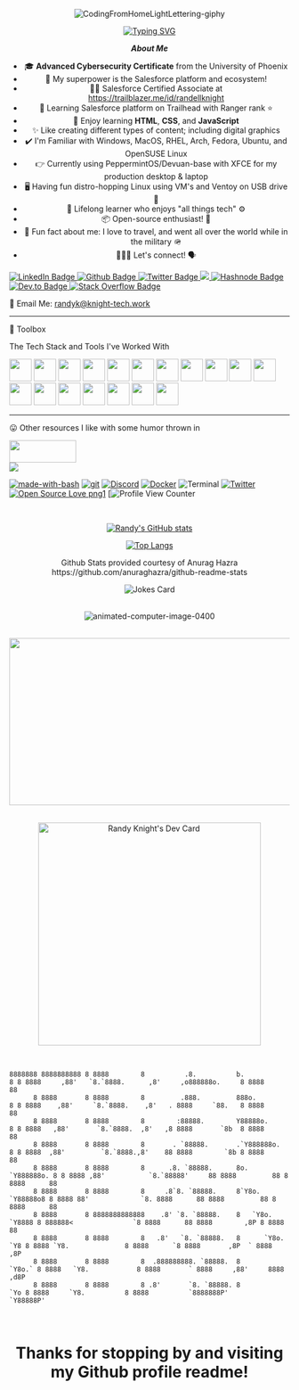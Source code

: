 <!DOCTYPE html>
<html>
<head>

<div align="center" height="350" width="440">

![CodingFromHomeLightLettering-giphy](https://user-images.githubusercontent.com/6032445/224421599-d4f64da8-398e-4130-a6d8-e68f22d27afc.gif)

</div>

<div align="center">

[![Typing SVG](https://readme-typing-svg.herokuapp.com?color=%2336BCF7&size=20&width=500&lines=Hello%2C+I'm+Randy+Knight+%F0%9F%91%8B+Welcome)](https://git.io/typing-svg)

</div>

</head>

<body>

<div align="center">
  
***About Me***

- 🎓 **Advanced Cybersecurity Certificate** from the University of Phoenix
- 💪 My superpower is the Salesforce platform and ecosystem!
- 👨‍🎓 Salesforce Certified Associate at https://trailblazer.me/id/randellknight
- 📢 Learning Salesforce platform on Trailhead with Ranger rank ⭐️ 
- 👔 Enjoy learning **HTML**, **CSS**, and **JavaScript**
- ✨ Like creating different types of content; including digital graphics
- ✔️ I'm Familiar with Windows, MacOS, RHEL, Arch, Fedora, Ubuntu, and OpenSUSE Linux
- 👉 Currently using PeppermintOS/Devuan-base with XFCE for my production desktop & laptop
- 🖥️ Having fun distro-hopping Linux using VM's and Ventoy on USB drive 🐧
- 🌱 Lifelong learner who enjoys "all things tech" ⚙️
- 📦 Open-source enthusiast! 🎉
- 🌄 Fun fact about me: I love to travel, and went all over the world while in the military 🪖
- 👨🏻‍💻 Let's connect! 🗣

</div>

<div id="badges">

  <a href="https://www.linkedin.com/in/RandellKnight">
    <img src="https://img.shields.io/badge/LinkedIn-blue?style=for-the-badge&logo=linkedin&logoColor=white" alt="LinkedIn Badge"/>
  </a>

  <a href="https://github.com/RandellBrianKnight">
    <img src="https://img.shields.io/badge/GitHub-100000?style=for-the-badge&logo=github&logoColor=white" alt="Github Badge"/>
  </a>

  <a href="https://twitter.com/RandellBKnight">
    <img src="https://img.shields.io/badge/Twitter-blue?style=for-the-badge&logo=twitter&logoColor=white" alt="Twitter Badge"/>
  </a>

  <a href="https://www.reddit.com/r/KnightTechWork/">
    <img src="https://img.shields.io/badge/Reddit-FF4500?style=for-the-badge&logo=reddit&logoColor=white"/>
  </a>
  
  <a href="https://blog.knight-tech.work/">
    <img src="https://img.shields.io/badge/Hashnode-2962FF?style=for-the-badge&logo=hashnode&logoColor=white" alt="Hashnode Badge"/>
  </a>

  <a href="https://dev.to/randellbrianknight">
    <img src="https://img.shields.io/badge/dev.to-0A0A0A?style=for-the-badge&logo=dev.to&logoColor=white" alt="Dev.to Badge"/>
  </a>

  <a href="https://meta.stackoverflow.com/users/9393640/knight-tech">
    <img src="https://img.shields.io/badge/Stack_Overflow-FE7A16?style=for-the-badge&logo=stack-overflow&logoColor=white" alt="Stack Overflow Badge"/>
  </a>
  
  📧 Email Me: randyk@knight-tech.work
  
</div>
    
---

🧰 Toolbox

<p title="The Tech Stack and Tools I've Worked With">The Tech Stack and Tools I've Worked With</p>

<div id="html">

<link rel="stylesheet" href="https://cdn.jsdelivr.net/gh/devicons/devicon@v1.14.0/devicon.min.css">

<img src="https://cdn.jsdelivr.net/gh/devicons/devicon/icons/salesforce/salesforce-original.svg" width="40" height="40">
<img src="https://cdn.jsdelivr.net/gh/devicons/devicon/icons/canva/canva-original.svg" width="40" height="40">
<img src="https://cdn.jsdelivr.net/gh/devicons/devicon/icons/css3/css3-original-wordmark.svg" width="40" height="40">
<img src="https://cdn.jsdelivr.net/gh/devicons/devicon/icons/devicon/devicon-original-wordmark.svg" width="40" height="40">
<img src="https://cdn.jsdelivr.net/gh/devicons/devicon/icons/docker/docker-original-wordmark.svg" width="40" height="40">
<img src="https://cdn.jsdelivr.net/gh/devicons/devicon/icons/drupal/drupal-original.svg" width="40" height="40">
<img src="https://cdn.jsdelivr.net/gh/devicons/devicon/icons/firefox/firefox-original-wordmark.svg" width="40" height="40">
<img src="https://cdn.jsdelivr.net/gh/devicons/devicon/icons/gimp/gimp-original-wordmark.svg" width="40" height="40">
<img src="https://cdn.jsdelivr.net/gh/devicons/devicon/icons/git/git-original.svg" width="40" height="40">
<img src="https://cdn.jsdelivr.net/gh/devicons/devicon/icons/html5/html5-original.svg" width="40" height="40">
<img src="https://cdn.jsdelivr.net/gh/devicons/devicon/icons/inkscape/inkscape-original-wordmark.svg" width="40" height="40">
<img src="https://cdn.jsdelivr.net/gh/devicons/devicon/icons/javascript/javascript-original.svg" width="40" height="40">
<img src="https://cdn.jsdelivr.net/gh/devicons/devicon/icons/linkedin/linkedin-original.svg" width="40" height="40">
<img src="https://cdn.jsdelivr.net/gh/devicons/devicon/icons/linux/linux-original.svg" width="40" height="40">
<img src="https://cdn.jsdelivr.net/gh/devicons/devicon/icons/opensuse/opensuse-original.svg" width="40" height="40">          
<img src="https://cdn.jsdelivr.net/gh/devicons/devicon/icons/slack/slack-original.svg" width="40" height="40">
<img src="https://cdn.jsdelivr.net/gh/devicons/devicon/icons/twitter/twitter-original.svg" width="40" height="40">
<img src="https://cdn.jsdelivr.net/gh/devicons/devicon/icons/vscode/vscode-original-wordmark.svg" width="40" height="40">

</div>

---

<p title="Other resources I like with some humor thrown in">😛 Other resources I like with some humor thrown in</p>

<div id="html">

<img src="https://code-style-sloppy-gradient-badge-o5ln6ki4uk02.runkit.sh/" width="120" height="40">

</div>
  
<div id="html">

<img src="https://badgen.net/badge/devrant/ScroogeMacDuck?icon=devrant">

</div>

[![made-with-bash](https://img.shields.io/badge/Made%20with-Bash-1f425f.svg)](https://www.gnu.org/software/bash/)
[![git](https://badgen.net/badge/icon/git?icon=git&label)](https://git-scm.com)
[![Discord](https://badgen.net/badge/icon/discord?icon=discord&label)](https://https://discord.com/)
[![Docker](https://badgen.net/badge/icon/docker?icon=docker&label)](https://https://docker.com/)
![Terminal](https://badgen.net/badge/icon/terminal?icon=terminal&label)
[![Twitter](https://badgen.net/badge/icon/twitter?icon=twitter&label)](https://twitter.com)
[![Open Source Love png1](https://badges.frapsoft.com/os/v1/open-source.png?v=103)](https://github.com/ellerbrock/open-source-badges/)
[![Profile View Counter](https://komarev.com/ghpvc/?username=RandellBrianKnight)

<br>

<div align="center">

[![Randy's GitHub stats](https://github-readme-stats.vercel.app/api?username=RandellBrianKnight&show_icons=true&theme=solarized-dark)](https://github.com/anuraghazra/github-readme-stats)

[![Top Langs](https://github-readme-stats.vercel.app/api/top-langs/?username=RandellBrianKnight&layout=donut-vertical&show_icons=true&theme=solarized-dark)](https://github.com/anuraghazra/github-readme-stats)

<p title="Github Stats provided courtesy of Anurag Hazra https://github.com/anuraghazra/github-readme-stats">Github Stats provided courtesy of Anurag Hazra https://github.com/anuraghazra/github-readme-stats</p>

</div>

<div id="html" align="center">

<!-- HTML -->
<img src="https://readme-jokes.vercel.app/api" alt="Jokes Card" />

</div>

<br>

<div align="center">

![animated-computer-image-0400](https://user-images.githubusercontent.com/6032445/224101882-131b3a1e-31c2-481d-9b87-14ed23d1aef5.gif)

</div>

<br>

<div align="center">

<img src="https://media.giphy.com/media/dWesBcTLavkZuG35MI/giphy.gif" width="600" height="300"/>

</div>

<br>

<div align="center">

<a href="https://app.daily.dev/RandyKnight"><img src="https://api.daily.dev/devcards/7ce33e4730d0494c9d97a4103881b999.png?r=ig4" width="400" alt="Randy Knight's Dev Card"/></a>

</div>

<br>

<div align="left">

```
8888888 8888888888 8 8888        8          .8.          b.             8 8 8888     ,88'   `8.`8888.      ,8'     ,o888888o.     8 8888      88 
      8 8888       8 8888        8         .888.         888o.          8 8 8888    ,88'     `8.`8888.    ,8'   . 8888     `88.   8 8888      88 
      8 8888       8 8888        8        :88888.        Y88888o.       8 8 8888   ,88'       `8.`8888.  ,8'   ,8 8888       `8b  8 8888      88 
      8 8888       8 8888        8       . `88888.       .`Y888888o.    8 8 8888  ,88'         `8.`8888.,8'    88 8888        `8b 8 8888      88 
      8 8888       8 8888        8      .8. `88888.      8o. `Y888888o. 8 8 8888 ,88'           `8.`88888'     88 8888         88 8 8888      88 
      8 8888       8 8888        8     .8`8. `88888.     8`Y8o. `Y88888o8 8 8888 88'             `8. 8888      88 8888         88 8 8888      88 
      8 8888       8 8888888888888    .8' `8. `88888.    8   `Y8o. `Y8888 8 888888<               `8 8888      88 8888        ,8P 8 8888      88 
      8 8888       8 8888        8   .8'   `8. `88888.   8      `Y8o. `Y8 8 8888 `Y8.              8 8888      `8 8888       ,8P  ` 8888     ,8P 
      8 8888       8 8888        8  .888888888. `88888.  8         `Y8o.` 8 8888   `Y8.            8 8888       ` 8888     ,88'     8888   ,d8P  
      8 8888       8 8888        8 .8'       `8. `88888. 8            `Yo 8 8888     `Y8.          8 8888          `8888888P'        `Y88888P' 
```
</div>    

<br>

<div align="center">
             
<p><h1>Thanks for stopping by and visiting my Github profile readme!</h1></p>

</div>
</body>
</html>
